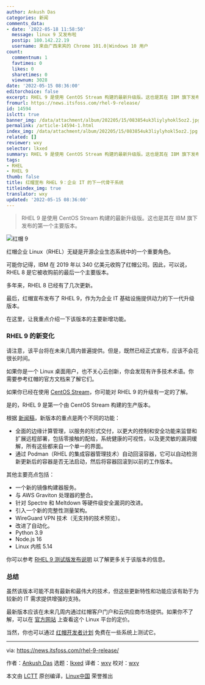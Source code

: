 ```yaml
---
author: Ankush Das
categories: 新闻
comments_data:
- date: '2022-05-18 11:58:50'
  message: linux 9 又发布啦
  postip: 180.142.22.19
  username: 来自广西来宾的 Chrome 101.0|Windows 10 用户
count:
  commentnum: 1
  favtimes: 0
  likes: 0
  sharetimes: 0
  viewnum: 3028
date: '2022-05-15 08:36:00'
editorchoice: false
excerpt: RHEL 9 是使用 CentOS Stream 构建的最新升级版。这也是其在 IBM 旗下发布的第一个主要版本。
fromurl: https://news.itsfoss.com/rhel-9-release/
id: 14594
islctt: true
banner_img: /data/attachment/album/202205/15/083854uk3liylyhokl5oz2.jpg
permalink: /article-14594-1.html
index_img: /data/attachment/album/202205/15/083854uk3liylyhokl5oz2.jpg.thumb.jpg
related: []
reviewer: wxy
selector: lkxed
summary: RHEL 9 是使用 CentOS Stream 构建的最新升级版。这也是其在 IBM 旗下发布的第一个主要版本。
tags:
- RHEL
- RHEL 9
thumb: false
title: 红帽宣布 RHEL 9：企业 IT 的下一代骨干系统
titleindex_img: true
translator: wxy
updated: '2022-05-15 08:36:00'
---
```



> 
> RHEL 9 是使用 CentOS Stream 构建的最新升级版。这也是其在 IBM 旗下发布的第一个主要版本。
> 
> 
> 


![红帽 9](/data/attachment/album/202205/15/083854uk3liylyhokl5oz2.jpg)


红帽企业 Linux（RHEL）无疑是开源企业生态系统中的一个重要角色。


可能你记得，IBM 在 2019 年以 340 亿美元收购了红帽公司。因此，可以说，RHEL 8 是它被收购前的最后一个主要版本。


多年来，RHEL 8 已经有了几次更新。


最后，红帽宣布发布了 RHEL 9，作为为企业 IT 基础设施提供动力的下一代升级版本。


在这里，让我重点介绍一下该版本的主要新增功能。


### RHEL 9 的新变化


请注意，该平台将在未来几周内普遍提供。但是，既然已经正式宣布，应该不会花很长时间。


如果你是一个 Linux 桌面用户，也不关心云创新，你会发现有许多技术术语。你需要参考红帽的官方文档来了解它们。


如果你已经在使用 [CentOS Stream](https://itsfoss.com/centos-stream-faq/)，你可能对 RHEL 9 的升级有一定的了解。


是的，RHEL 9 是第一个由 CentOS Stream 构建的生产版本。


根据 [新闻稿](https://www.redhat.com/en/about/press-releases/red-hat-defines-new-eindex_imgenter-innovation-red-hat-enterprise-linux-9)，新版本的重点是两个不同的功能：


* 全面的边缘计算管理，以服务的形式交付，以更大的控制和安全功能来监督和扩展远程部署，包括零接触的配给，系统健康的可视性，以及更灵敏的漏洞缓解，所有这些都来自一个单一的界面。
* 通过 Podman（RHEL 的集成容器管理技术）自动回滚容器，它可以自动检测新更新后的容器是否无法启动，然后将容器回滚到以前的工作版本。


其他主要亮点包括：


* 一个新的镜像构建器服务。
* 与 AWS Graviton 处理器的整合。
* 针对 Spectre 和 Meltdown 等硬件级安全漏洞的改进。
* 引入一个新的完整性测量架构。
* WireGuard VPN 技术（无支持的技术预览）。
* 改进了自动化。
* Python 3.9
* Node.js 16
* Linux 内核 5.14


你可以参考 [RHEL 9 测试版发布说明](https://www.redhat.com/en/blog/whats-new-rhel-90-beta) 以了解更多关于该版本的信息。


### 总结


虽然该版本可能不具有最新和最伟大的技术，但这些更新特性和功能应该有助于为较新的 IT 需求提供增强的支持。


最新版本应该在未来几周内通过红帽客户门户和云供应商市场提供。如果你不了解，可以在 [官方网站](https://www.redhat.com/en/store/linux-platforms) 上查看这个 Linux 平台的定价。


当然，你也可以通过 [红帽开发者计划](https://developers.redhat.com/products/rhel/overview) 免费在一些系统上测试它。




---


via: <https://news.itsfoss.com/rhel-9-release/>


作者：[Ankush Das](https://news.itsfoss.com/author/ankush/) 选题：[lkxed](https://github.com/lkxed) 译者：[wxy](https://github.com/wxy) 校对：[wxy](https://github.com/wxy)


本文由 [LCTT](https://github.com/LCTT/TranslateProject) 原创编译，[Linux中国](https://linux.cn/) 荣誉推出